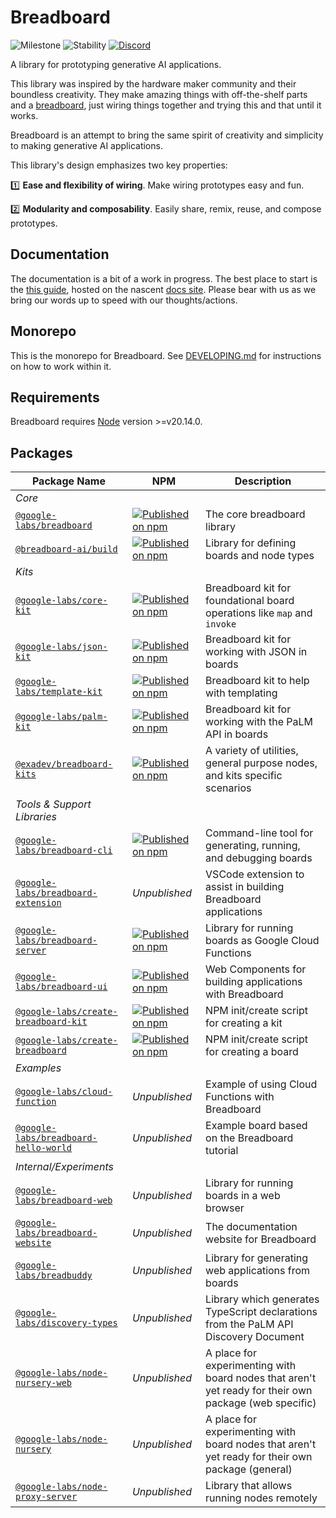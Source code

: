 # Breadboard

![Milestone](https://img.shields.io/badge/milestone-M4-red) ![Stability](https://img.shields.io/badge/stability-wip-green) [![Discord](https://img.shields.io/discord/1138546999872999556?logo=discord)](https://discord.gg/breadboard)

A library for prototyping generative AI applications.

This library was inspired by the hardware maker community and their boundless creativity. They make amazing things with off-the-shelf parts and a [breadboard](https://learn.sparkfun.com/tutorials/how-to-use-a-breadboard/all), just wiring things together and trying this and that until it works.

Breadboard is an attempt to bring the same spirit of creativity and simplicity to making generative AI applications.

This library's design emphasizes two key properties:

:one: **Ease and flexibility of wiring**. Make wiring prototypes easy and fun.

:two: **Modularity and composability**. Easily share, remix, reuse, and compose prototypes.

## Documentation

The documentation is a bit of a work in progress. The best place to start is the [this guide](https://breadboard-ai.github.io/breadboard/docs/guides/librarian/), hosted on the nascent [docs site](https://breadboard-ai.github.io/breadboard/). Please bear with us as we bring our words up to speed with our thoughts/actions.

## Monorepo

This is the monorepo for Breadboard. See [DEVELOPING.md](./DEVELOPING.md) for instructions on how to work within it.

## Requirements

Breadboard requires [Node](https://nodejs.org/) version >=v20.14.0.

## Packages

| Package Name                                                              | NPM                                                                                                                                                                   | Description                                                                                           |
| ------------------------------------------------------------------------- | --------------------------------------------------------------------------------------------------------------------------------------------------------------------- | ----------------------------------------------------------------------------------------------------- |
| _Core_                                                                    |                                                                                                                                                                       |                                                                                                       |
| [`@google-labs/breadboard`](./packages/breadboard)                        | [![Published on npm](https://img.shields.io/npm/v/@google-labs/breadboard.svg?logo=npm)](https://www.npmjs.com/package/@google-labs/breadboard)                       | The core breadboard library                                                                           |
| [`@breadboard-ai/build`](./packages/build)                                | [![Published on npm](https://img.shields.io/npm/v/@breadboard-ai/build.svg?logo=npm)](https://www.npmjs.com/package/@breadboard-ai/build)                             | Library for defining boards and node types                                                            |
| _Kits_                                                                    |                                                                                                                                                                       |                                                                                                       |
| [`@google-labs/core-kit`](./packages/core-kit)                            | [![Published on npm](https://img.shields.io/npm/v/@google-labs/core-kit.svg?logo=npm)](https://www.npmjs.com/package/@google-labs/core-kit)                           | Breadboard kit for foundational board operations like `map` and `invoke`                              |
| [`@google-labs/json-kit`](./packages/json-kit)                            | [![Published on npm](https://img.shields.io/npm/v/@google-labs/json-kit.svg?logo=npm)](https://www.npmjs.com/package/@google-labs/json-kit)                           | Breadboard kit for working with JSON in boards                                                        |
| [`@google-labs/template-kit`](./packages/template-kit)                    | [![Published on npm](https://img.shields.io/npm/v/@google-labs/template-kit.svg?logo=npm)](https://www.npmjs.com/package/@google-labs/template-kit)                   | Breadboard kit to help with templating                                                                |
| [`@google-labs/palm-kit`](./packages/palm-kit)                            | [![Published on npm](https://img.shields.io/npm/v/@google-labs/palm-kit.svg?logo=npm)](https://www.npmjs.com/package/@google-labs/palm-kit)                           | Breadboard kit for working with the PaLM API in boards                                                |
| [`@exadev/breadboard-kits`](https://github.com/ExaDev-io/breadboard-kits) | [![Published on npm](https://img.shields.io/npm/v/@exadev/breadboard-kits?logo=npm)](https://www.npmjs.com/package/@exadev/breadboard-kits)                           | A variety of utilities, general purpose nodes, and kits specific scenarios                            |
| _Tools & Support Libraries_                                               |                                                                                                                                                                       |                                                                                                       |
| [`@google-labs/breadboard-cli`](./packages/breadboard-cli)                | [![Published on npm](https://img.shields.io/npm/v/@google-labs/breadboard-cli.svg?logo=npm)](https://www.npmjs.com/package/@google-labs/breadboard-cli)               | Command-line tool for generating, running, and debugging boards                                       |
| [`@google-labs/breadboard-extension`](./packages/breadboard-extension)    | _Unpublished_                                                                                                                                                         | VSCode extension to assist in building Breadboard applications                                        |
| [`@google-labs/breadboard-server`](./packages/breadboard-server)          | [![Published on npm](https://img.shields.io/npm/v/@google-labs/breadboard-server.svg?logo=npm)](https://www.npmjs.com/package/@google-labs/breadboard-server)         | Library for running boards as Google Cloud Functions                                                  |
| [`@google-labs/breadboard-ui`](./packages/breadboard-ui)                  | [![Published on npm](https://img.shields.io/npm/v/@google-labs/breadboard-ui.svg?logo=npm)](https://www.npmjs.com/package/@google-labs/breadboard-ui)                 | Web Components for building applications with Breadboard                                              |
| [`@google-labs/create-breadboard-kit`](./packages/create-breadboard-kit)  | [![Published on npm](https://img.shields.io/npm/v/@google-labs/create-breadboard-kit.svg?logo=npm)](https://www.npmjs.com/package/@google-labs/create-breadboard-kit) | NPM init/create script for creating a kit                                                             |
| [`@google-labs/create-breadboard`](./packages/create-breadboard)          | [![Published on npm](https://img.shields.io/npm/v/@google-labs/create-breadboard.svg?logo=npm)](https://www.npmjs.com/package/@google-labs/create-breadboard)         | NPM init/create script for creating a board                                                           |
| _Examples_                                                                |                                                                                                                                                                       |                                                                                                       |
| [`@google-labs/cloud-function`](./packages/cloud-function)                | _Unpublished_                                                                                                                                                         | Example of using Cloud Functions with Breadboard                                                      |
| [`@google-labs/breadboard-hello-world`](./packages/hello-world)           | _Unpublished_                                                                                                                                                         | Example board based on the Breadboard tutorial                                                        |
| _Internal/Experiments_                                                    |                                                                                                                                                                       |                                                                                                       |
| [`@google-labs/breadboard-web`](./packages/breadboard-web)                | _Unpublished_                                                                                                                                                         | Library for running boards in a web browser                                                           |
| [`@google-labs/breadboard-website`](./packages/website)                   | _Unpublished_                                                                                                                                                         | The documentation website for Breadboard                                                              |
| [`@google-labs/breadbuddy`](./packages/breadbuddy)                        | _Unpublished_                                                                                                                                                         | Library for generating web applications from boards                                                   |
| [`@google-labs/discovery-types`](./packages/discovery-types)              | _Unpublished_                                                                                                                                                         | Library which generates TypeScript declarations from the PaLM API Discovery Document                  |
| [`@google-labs/node-nursery-web`](./packages/node-nursery-web)            | _Unpublished_                                                                                                                                                         | A place for experimenting with board nodes that aren't yet ready for their own package (web specific) |
| [`@google-labs/node-nursery`](./packages/node-nursery)                    | _Unpublished_                                                                                                                                                         | A place for experimenting with board nodes that aren't yet ready for their own package (general)      |
| [`@google-labs/node-proxy-server`](./packages/node-proxy-server)          | _Unpublished_                                                                                                                                                         | Library that allows running nodes remotely                                                            |

